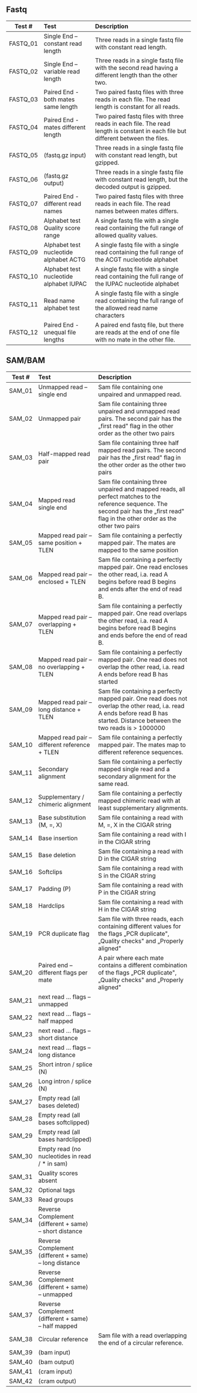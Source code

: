 ## Fastq

| Test #   | Test                                  | Description                                                                                              |
| :------: | :------------------------------------ | :------------------------------------------------------------------------------------------------------- |
| FASTQ_01 | Single End – constant read length     | Three reads in a single fastq file with constant read length.                                            |
| FASTQ_02 | Single End – variable read length     | Three reads in a single fastq file with the second read having a different length than the other two.    |
| FASTQ_03 | Paired End - both mates same length   | Two paired fastq files with three reads in each file. The read length is constant for all reads.         |
| FASTQ_04 | Paired End - mates different length   | Two paired fastq files with three reads in each file. The read length is constant in each file but different between the files. |
| FASTQ_05 | (fastq.gz input)                      | Three reads in a single fastq file with constant read length, but gzipped.                               |
| FASTQ_06 | (fastq.gz output)                     | Three reads in a single fastq file with constant read length, but the decoded output is gzipped.         |
| FASTQ_07 | Paired End - different read names     | Two paired fastq files with three reads in each file. The read names between mates differs.              |
| FASTQ_08 | Alphabet test Quality score range     | A single fastq file with a single read containing the full range of allowed quality values.              |
| FASTQ_09 | Alphabet test nucleotide alphabet ACTG  | A single fastq file with a single read containing the full range of the ACGT nucleotide alphabet         |
| FASTQ_10 | Alphabet test nucleotide alphabet IUPAC | A single fastq file with a single read containing the full range of the IUPAC nucleotide alphabet        |
| FASTQ_11 | Read name alphabet test               | A single fastq file with a single read containing the full range of the allowed read name characters     |
| FASTQ_12 | Paired End - unequal file lengths     | A paired end fastq file, but there are reads at the end of one file with no mate in the other file.      |

## SAM/BAM

| Test #  | Test                                            | Description                                                                                                                               |
| :-----: | :---------------------------------------------- | :---------------------------------------------------------------------------------------------------------------------------------------- |
| SAM_01  | Unmapped read – single end                      | Sam file containing one unpaired and unmapped read.                                                                                       |
| SAM_02  | Unmapped pair                                   | Sam file containing three unpaired and unmapped read pairs. The second pair has the „first read" flag in the other order as the other two pairs |
| SAM_03  | Half-mapped read pair                           | Sam file containing three half mapped read pairs. The second pair has the „first read" flag in the other order as the other two pairs      |
| SAM_04  | Mapped read single end                          | Sam file containing three unpaired and mapped reads, all perfect matches to the reference sequence. The second pair has the „first read" flag in the other order as the other two pairs |
| SAM_05  | Mapped read pair – same position + TLEN         | Sam file containing a perfectly mapped pair. The mates are mapped to the same position                                                    |
| SAM_06  | Mapped read pair – enclosed + TLEN              | Sam file containing a perfectly mapped pair. One read encloses the other read, i.a. read A begins before read B begins and ends after the end of read B. |
| SAM_07  | Mapped read pair – overlapping + TLEN           | Sam file containing a perfectly mapped pair. One read overlaps the other read, i.a. read A begins before read B begins and ends before the end of read B. |
| SAM_08  | Mapped read pair – no overlapping + TLEN        | Sam file containing a perfectly mapped pair. One read does not overlap the other read, i.a. read A ends before read B has started         |
| SAM_09  | Mapped read pair – long distance + TLEN         | Sam file containing a perfectly mapped pair. One read does not overlap the other read, i.a. read A ends before read B has started. Distance between the two reads is > 1000000 |
| SAM_10  | Mapped read pair – different reference + TLEN   | Sam file containing a perfectly mapped pair. The mates map to different reference sequences.                                              |
| SAM_11  | Secondary alignment                             | Sam file containing a perfectly mapped single read and a secondary alignment for the same read.                                           |
| SAM_12  | Supplementary / chimeric alignment              | Sam file containing a perfectly mapped chimeric read with at least supplementary alignments.                                              |
| SAM_13  | Base substitution (M, =, X)                     | Sam file containing a read with M, =, X in the CIGAR string                                                                               |
| SAM_14  | Base insertion                                  | Sam file containing a read with I in the CIGAR string                                                                                     |
| SAM_15  | Base deletion                                   | Sam file containing a read with D in the CIGAR string                                                                                     |
| SAM_16  | Softclips                                       | Sam file containing a read with S in the CIGAR string                                                                                     |
| SAM_17  | Padding (P)                                     | Sam file containing a read with P in the CIGAR string                                                                                     |
| SAM_18  | Hardclips                                       | Sam file containing a read with H in the CIGAR string                                                                                     |
| SAM_19  | PCR duplicate flag                              | Sam file with three reads, each containing different values for the flags „PCR duplicate", „Quality checks" and „Properly aligned"        |
| SAM_20  | Paired end – different flags per mate           | A pair where each mate contains a different combination of the flags „PCR duplicate", „Quality checks" and „Properly aligned"             |
| SAM_21  | next read … flags – unmapped                    |                                                                                                                                           |
| SAM_22  | next read … flags – half mapped                 |                                                                                                                                           |
| SAM_23  | next read … flags – short distance              |                                                                                                                                           |
| SAM_24  | next read … flags – long distance               |                                                                                                                                           |
| SAM_25  | Short intron / splice (N)                       |                                                                                                                                           |
| SAM_26  | Long intron / splice (N)                        |                                                                                                                                           |
| SAM_27  | Empty read (all bases deleted)                  |                                                                                                                                           |
| SAM_28  | Empty read (all bases softclipped)              |                                                                                                                                           |
| SAM_29  | Empty read (all bases hardclipped)              |                                                                                                                                           |
| SAM_30  | Empty read (no nucleotides in read / * in sam)  |                                                                                                                                           |
| SAM_31  | Quality scores absent                           |                                                                                                                                           |
| SAM_32  | Optional tags                                   |                                                                                                                                           |
| SAM_33  | Read groups                                     |                                                                                                                                           |
| SAM_34  | Reverse Complement (different + same) – short distance |                                                                                                                                           |
| SAM_35  | Reverse Complement (different + same) – long distance |                                                                                                                                           |
| SAM_36  | Reverse Complement (different + same) – unmapped |                                                                                                                                           |
| SAM_37  | Reverse Complement (different + same) – half mapped |                                                                                                                                           |
| SAM_38  | Circular reference                              | Sam file with a read overlapping the end of a circular reference.                                                                         |
| SAM_39  | (bam input)                                     |                                                                                                                                           |
| SAM_40  | (bam output)                                    |                                                                                                                                           |
| SAM_41  | (cram input)                                    |                                                                                                                                           |
| SAM_42  | (cram output)                                   |                                                                                                                                           |
